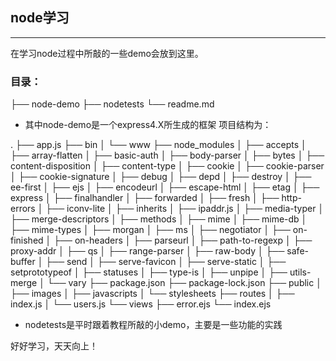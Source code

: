 ## node学习
---
在学习node过程中所敲的一些demo会放到这里。
### 目录：

├── node-demo
├── nodetests
└── readme.md

* 其中node-demo是一个express4.X所生成的框架
项目结构为：

.
├── app.js
├── bin
│   └── www
├── node_modules
│   ├── accepts
│   ├── array-flatten
│   ├── basic-auth
│   ├── body-parser
│   ├── bytes
│   ├── content-disposition
│   ├── content-type
│   ├── cookie
│   ├── cookie-parser
│   ├── cookie-signature
│   ├── debug
│   ├── depd
│   ├── destroy
│   ├── ee-first
│   ├── ejs
│   ├── encodeurl
│   ├── escape-html
│   ├── etag
│   ├── express
│   ├── finalhandler
│   ├── forwarded
│   ├── fresh
│   ├── http-errors
│   ├── iconv-lite
│   ├── inherits
│   ├── ipaddr.js
│   ├── media-typer
│   ├── merge-descriptors
│   ├── methods
│   ├── mime
│   ├── mime-db
│   ├── mime-types
│   ├── morgan
│   ├── ms
│   ├── negotiator
│   ├── on-finished
│   ├── on-headers
│   ├── parseurl
│   ├── path-to-regexp
│   ├── proxy-addr
│   ├── qs
│   ├── range-parser
│   ├── raw-body
│   ├── safe-buffer
│   ├── send
│   ├── serve-favicon
│   ├── serve-static
│   ├── setprototypeof
│   ├── statuses
│   ├── type-is
│   ├── unpipe
│   ├── utils-merge
│   └── vary
├── package.json
├── package-lock.json
├── public
│   ├── images
│   ├── javascripts
│   └── stylesheets
├── routes
│   ├── index.js
│   └── users.js
└── views
    ├── error.ejs
    └── index.ejs

* nodetests是平时跟着教程所敲的小demo，主要是一些功能的实践

好好学习，天天向上！

